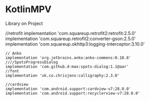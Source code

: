# KotlinMPV

Library on Project

  //retrofit
    implementation 'com.squareup.retrofit2:retrofit:2.5.0'
    implementation 'com.squareup.retrofit2:converter-gson:2.5.0'
    implementation 'com.squareup.okhttp3:logging-interceptor:3.10.0'

    // Anko
    implementation 'org.jetbrains.anko:anko-commons:0.10.8'
    ////SpotsProgressDialog
    implementation 'com.github.d-max:spots-dialog:1.1@aar'
    //font
    implementation 'uk.co.chrisjenx:calligraphy:2.3.0'

    //cardview
    implementation 'com.android.support:cardview-v7:28.0.0'
    implementation 'com.android.support:recyclerview-v7:28.0.0'
